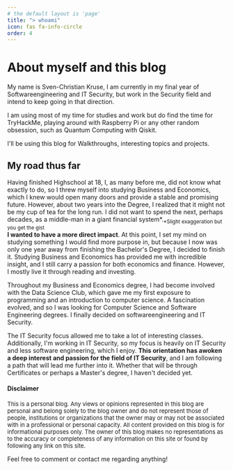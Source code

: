 ```yaml
---
# the default layout is 'page'
title: "> whoami"
icon: fas fa-info-circle
order: 4
---
```


<!--- >> Add Markdown syntax content to file `_tabs/about.md`{: .filepath } and it will show up on this page.
{: .prompt-tip } --->

# About myself and this blog

My name is Sven-Christian Kruse, I am currently in my final year of Softwareengineering and IT Security, but work in the Security field and intend to keep going in that direction.

I am using most of my time for studies and work but do find the time for TryHackMe, playing around with Raspberry Pi or any other random obsession, such as Quantum Computing with Qiskit.

I'll be using this blog for Walkthroughs, interesting topics and projects.

<script src="https://tryhackme.com/badge/863484"></script>

## My road thus far

Having finished Highschool at 18, I, as many before me, did not know what exactly to do, so I threw myself into studying Business and Economics, which I knew would open many doors and provide a stable and promising future. However, about two years into the Degree, I realized that it might not be my cup of tea for the long run. I did not want to spend the next, perhaps decades, as a middle-man in a giant financial system*.<sub>*Slight exaggeration but you get the gist</sub> <br />
**I wanted to have a more direct impact**.
At this point, I set my mind on studying something I would find more purpose in, but because I now was only one year away from finishing the Bachelor's Degree, I decided to finish it. Studying Business and Economics has provided me with incredible insight, and I still carry a passion for both economics and finance. However, I mostly live it through reading and investing.

Throughout my Business and Economics degree, I had become involved with the Data Science Club, which gave me my first exposure to programming and an introduction to computer science. A fascination evolved, and so I was looking for Computer Science and Software Engineering degrees. I finally decided on softwareengineering and IT Security.

The IT Security focus allowed me to take a lot of interesting classes. Additionally, I'm working in IT Security, so my focus is heavily on IT Security and less software engineering, which I enjoy. **This orientation has awoken a deep interest and passion for the field of IT Security**, and I am following a path that will lead me further into it. Whether that will be through Certificates or perhaps a Master's degree, I haven't decided yet.


#### Disclaimer

<span style="font-size:small">
This is a personal blog. Any views or opinions represented in this blog are personal and belong solely to the blog owner and do not represent those of people, institutions or organizations that the owner may or may not be associated with in a professional or personal capacity.
All content provided on this blog is for informational purposes only. The owner of this blog makes no representations as to the accuracy or completeness of any information on this site or found by following any link on this site.
</span>

Feel free to comment or contact me regarding anything!

